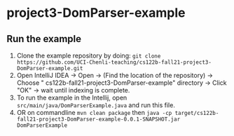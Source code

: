# project3-DomParser-example

## Run the example

1. Clone the example repository by doing:
   `git clone https://github.com/UCI-Chenli-teaching/cs122b-fall21-project3-DomParser-example.git`
2. Open IntelliJ IDEA -> Open -> (Find the location of the repository) -> Choose "
   cs122b-fall21-project3-DomParser-example" directory -> Click "OK" -> wait until indexing is complete.
3. To run the example in the Intellij, open `src/main/java/DomParserExample.java` and run this file.
4. OR on commandline
   `mvn clean package` then
   `java -cp target/cs122b-fall21-project3-DomParser-example-0.0.1-SNAPSHOT.jar DomParserExample`

